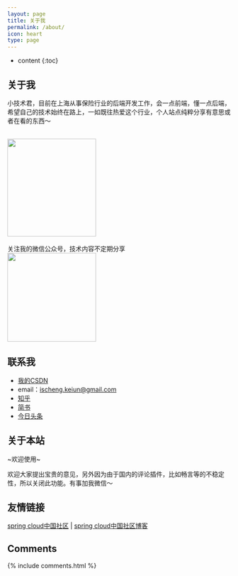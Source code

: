 ```yaml
---
layout: page
title: 关于我
permalink: /about/
icon: heart
type: page
---
```


* content
{:toc}

## 关于我

小技术君，目前在上海从事保险行业的后端开发工作，会一点前端，懂一点后端，希望自己的技术始终在路上，一如既往热爱这个行业，个人站点纯粹分享有意思或者在看的东西～

<br>
<img src="https://tva1.sinaimg.cn/large/007S8ZIlgy1gg2ilporgwj30u012utb9.jpg" width="200" height="220">
<br>
<br>
关注我的微信公众号，技术内容不定期分享
<br>
<img src="https://tva1.sinaimg.cn/large/007S8ZIlgy1gg2il7ycfij3076076jru.jpg" width="200" height="200/">
 
## 联系我

* [我的CSDN](https://blog.csdn.net/weixin_37604985) 
* email：ischeng.keiun@gmail.com
* [知乎](https://www.zhihu.com/people/d-r-34-10)
* [简书](https://www.jianshu.com/u/8277e89f6193)
* [今日头条](https://www.toutiao.com/c/user/2634063691384084/#mid=1656268071744520)

## 关于本站


~欢迎使用~

欢迎大家提出宝贵的意见，另外因为由于国内的评论插件，比如畅言等的不稳定性，所以关闭此功能。有事加我微信～


## 友情链接

[spring cloud中国社区](http://springcloud.cn/) \| [spring cloud中国社区博客](http://blog.springcloud.cn/)

## Comments

{% include comments.html %}
